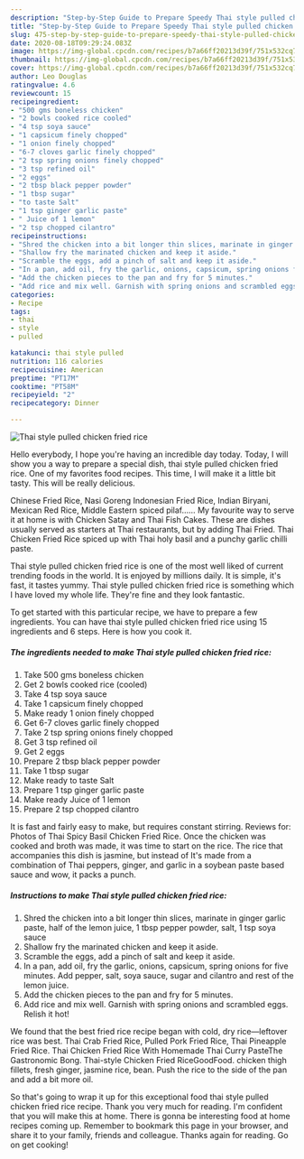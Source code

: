 ```yaml
---
description: "Step-by-Step Guide to Prepare Speedy Thai style pulled chicken fried rice"
title: "Step-by-Step Guide to Prepare Speedy Thai style pulled chicken fried rice"
slug: 475-step-by-step-guide-to-prepare-speedy-thai-style-pulled-chicken-fried-rice
date: 2020-08-18T09:29:24.083Z
image: https://img-global.cpcdn.com/recipes/b7a66ff20213d39f/751x532cq70/thai-style-pulled-chicken-fried-rice-recipe-main-photo.jpg
thumbnail: https://img-global.cpcdn.com/recipes/b7a66ff20213d39f/751x532cq70/thai-style-pulled-chicken-fried-rice-recipe-main-photo.jpg
cover: https://img-global.cpcdn.com/recipes/b7a66ff20213d39f/751x532cq70/thai-style-pulled-chicken-fried-rice-recipe-main-photo.jpg
author: Leo Douglas
ratingvalue: 4.6
reviewcount: 15
recipeingredient:
- "500 gms boneless chicken"
- "2 bowls cooked rice cooled"
- "4 tsp soya sauce"
- "1 capsicum finely chopped"
- "1 onion finely chopped"
- "6-7 cloves garlic finely chopped"
- "2 tsp spring onions finely chopped"
- "3 tsp refined oil"
- "2 eggs"
- "2 tbsp black pepper powder"
- "1 tbsp sugar"
- "to taste Salt"
- "1 tsp ginger garlic paste"
- " Juice of 1 lemon"
- "2 tsp chopped cilantro"
recipeinstructions:
- "Shred the chicken into a bit longer thin slices, marinate in ginger garlic paste, half of the lemon juice, 1 tbsp pepper powder, salt, 1 tsp soya sauce"
- "Shallow fry the marinated chicken and keep it aside."
- "Scramble the eggs, add a pinch of salt and keep it aside."
- "In a pan, add oil, fry the garlic, onions, capsicum, spring onions for five minutes. Add pepper, salt, soya sauce, sugar and cilantro and rest of the lemon juice."
- "Add the chicken pieces to the pan and fry for 5 minutes."
- "Add rice and mix well. Garnish with spring onions and scrambled eggs. Relish it hot!"
categories:
- Recipe
tags:
- thai
- style
- pulled

katakunci: thai style pulled 
nutrition: 116 calories
recipecuisine: American
preptime: "PT17M"
cooktime: "PT58M"
recipeyield: "2"
recipecategory: Dinner

---
```



![Thai style pulled chicken fried rice](https://img-global.cpcdn.com/recipes/b7a66ff20213d39f/751x532cq70/thai-style-pulled-chicken-fried-rice-recipe-main-photo.jpg)

Hello everybody, I hope you're having an incredible day today. Today, I will show you a way to prepare a special dish, thai style pulled chicken fried rice. One of my favorites food recipes. This time, I will make it a little bit tasty. This will be really delicious.

Chinese Fried Rice, Nasi Goreng Indonesian Fried Rice, Indian Biryani, Mexican Red Rice, Middle Eastern spiced pilaf…… My favourite way to serve it at home is with Chicken Satay and Thai Fish Cakes. These are dishes usually served as starters at Thai restaurants, but by adding Thai Fried. Thai Chicken Fried Rice spiced up with Thai holy basil and a punchy garlic chilli paste.

Thai style pulled chicken fried rice is one of the most well liked of current trending foods in the world. It is enjoyed by millions daily. It is simple, it's fast, it tastes yummy. Thai style pulled chicken fried rice is something which I have loved my whole life. They're fine and they look fantastic.


To get started with this particular recipe, we have to prepare a few ingredients. You can have thai style pulled chicken fried rice using 15 ingredients and 6 steps. Here is how you cook it.

<!--inarticleads1-->

##### The ingredients needed to make Thai style pulled chicken fried rice:

1. Take 500 gms boneless chicken
1. Get 2 bowls cooked rice (cooled)
1. Take 4 tsp soya sauce
1. Take 1 capsicum finely chopped
1. Make ready 1 onion finely chopped
1. Get 6-7 cloves garlic finely chopped
1. Take 2 tsp spring onions finely chopped
1. Get 3 tsp refined oil
1. Get 2 eggs
1. Prepare 2 tbsp black pepper powder
1. Take 1 tbsp sugar
1. Make ready to taste Salt
1. Prepare 1 tsp ginger garlic paste
1. Make ready  Juice of 1 lemon
1. Prepare 2 tsp chopped cilantro


It is fast and fairly easy to make, but requires constant stirring. Reviews for: Photos of Thai Spicy Basil Chicken Fried Rice. Once the chicken was cooked and broth was made, it was time to start on the rice. The rice that accompanies this dish is jasmine, but instead of It&#39;s made from a combination of Thai peppers, ginger, and garlic in a soybean paste based sauce and wow, it packs a punch. 

<!--inarticleads2-->

##### Instructions to make Thai style pulled chicken fried rice:

1. Shred the chicken into a bit longer thin slices, marinate in ginger garlic paste, half of the lemon juice, 1 tbsp pepper powder, salt, 1 tsp soya sauce
1. Shallow fry the marinated chicken and keep it aside.
1. Scramble the eggs, add a pinch of salt and keep it aside.
1. In a pan, add oil, fry the garlic, onions, capsicum, spring onions for five minutes. Add pepper, salt, soya sauce, sugar and cilantro and rest of the lemon juice.
1. Add the chicken pieces to the pan and fry for 5 minutes.
1. Add rice and mix well. Garnish with spring onions and scrambled eggs. Relish it hot!


We found that the best fried rice recipe began with cold, dry rice—leftover rice was best. Thai Crab Fried Rice, Pulled Pork Fried Rice, Thai Pineapple Fried Rice. Thai Chicken Fried Rice With Homemade Thai Curry PasteThe Gastronomic Bong. Thai-style Chicken Fried RiceGoodFood. chicken thigh fillets, fresh ginger, jasmine rice, bean. Push the rice to the side of the pan and add a bit more oil. 

So that's going to wrap it up for this exceptional food thai style pulled chicken fried rice recipe. Thank you very much for reading. I'm confident that you will make this at home. There is gonna be interesting food at home recipes coming up. Remember to bookmark this page in your browser, and share it to your family, friends and colleague. Thanks again for reading. Go on get cooking!
